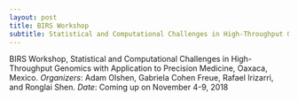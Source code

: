 ```yaml
---
layout: post
title: BIRS Workshop
subtitle: Statistical and Computational Challenges in High-Throughput Genomics with Application to Precision Medicine
---
```


BIRS Workshop, Statistical and Computational Challenges in High-Throughput Genomics with Application to Precision Medicine, Oaxaca, Mexico. 
*Organizers*: Adam Olshen, Gabriela Cohen Freue, Rafael Irizarri, and Ronglai Shen.
*Date*: Coming up on November 4-9, 2018